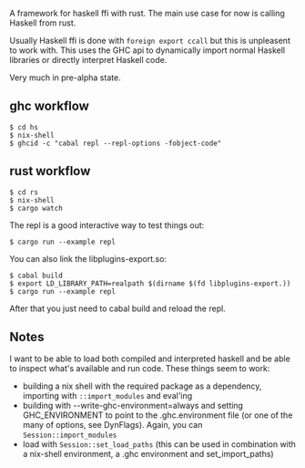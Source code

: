 A framework for haskell ffi with rust. The main use case for now is calling Haskell from rust.

Usually Haskell ffi is done with `foreign export ccall` but this is unpleasent to work with. This
uses the GHC api to dynamically import normal Haskell libraries or directly interpret Haskell code.

Very much in pre-alpha state.

## ghc workflow

```
$ cd hs
$ nix-shell
$ ghcid -c "cabal repl --repl-options -fobject-code"
```

## rust workflow

```
$ cd rs
$ nix-shell
$ cargo watch
```

The repl is a good interactive way to test things out:
```
$ cargo run --example repl
```

You can also link the libplugins-export.so:
```
$ cabal build
$ export LD_LIBRARY_PATH=realpath $(dirname $(fd libplugins-export.))
$ cargo run --example repl
```

After that you just need to cabal build and reload the repl.

## Notes

I want to be able to load both compiled and interpreted haskell and be able to inspect what's
available and run code. These things seem to work:

  - building a nix shell with the required package as a dependency, importing with
    `::import_modules` and eval'ing
  - building with --write-ghc-environment=always and setting GHC_ENVIRONMENT to point to the
    .ghc.environment file (or one of the many of options, see DynFlags). Again, you can
    `Session::import_modules`
  - load with `Session::set_load_paths` (this can be used in combination with a nix-shell
      environment, a .ghc environment and set_import_paths)
